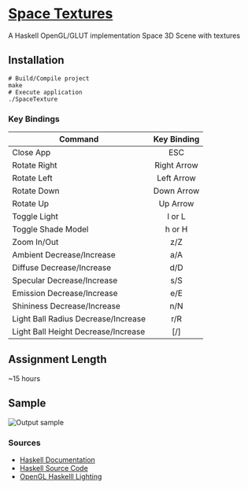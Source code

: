 # [Space Textures](https://github.com/cevaris/space-textures)


A Haskell OpenGL/GLUT implementation Space 3D Scene with textures


## Installation
    # Build/Compile project
    make
    # Execute application
    ./SpaceTexture

  
### Key Bindings


| Command                             | Key Binding   |
| ------------------------------------|:-------------:|
| Close App                           | ESC           |
| Rotate Right                        | Right Arrow   |
| Rotate Left                         | Left Arrow    |
| Rotate Down                         | Down Arrow    |
| Rotate Up                           | Up Arrow      |
| Toggle Light                        | l or L        |
| Toggle Shade Model                  | h or H        |
| Zoom In/Out                         | z/Z           |
| Ambient Decrease/Increase           | a/A           |
| Diffuse Decrease/Increase           | d/D           |
| Specular Decrease/Increase          | s/S           |
| Emission Decrease/Increase          | e/E           |
| Shininess Decrease/Increase         | n/N           |
| Light Ball Radius Decrease/Increase | r/R           |
| Light Ball Height Decrease/Increase | [/]           |


## Assignment Length
~15 hours

## Sample
![Output sample](https://s3.amazonaws.com/miscs.random/space-lightin.gif)

    
### Sources

- [Haskell Documentation](http://www.haskell.org/hoogle/?hoogle=normal+%2Bopengl)
- [Haskell Source Code](http://www.haskell.org/hoogle/)
- [OpenGL Haskelll Lighting](https://github.com/haskell-opengl/GLUT/blob/master/examples/Misc/Gears.hs)